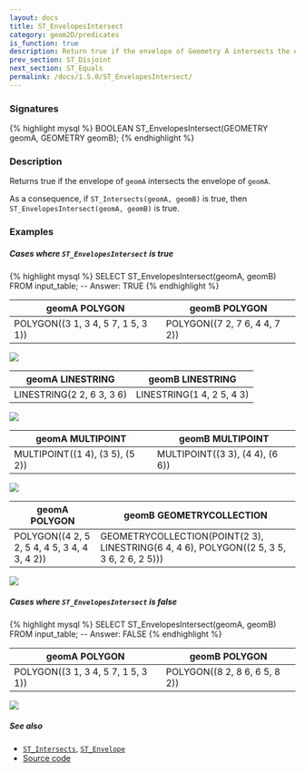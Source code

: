 ```yaml
---
layout: docs
title: ST_EnvelopesIntersect
category: geom2D/predicates
is_function: true
description: Return true if the envelope of Geometry A intersects the envelope of Geometry B
prev_section: ST_Disjoint
next_section: ST_Equals
permalink: /docs/1.5.0/ST_EnvelopesIntersect/
---
```


### Signatures

{% highlight mysql %}
BOOLEAN ST_EnvelopesIntersect(GEOMETRY geomA, GEOMETRY geomB);
{% endhighlight %}

### Description

Returns true if the envelope of `geomA` intersects the envelope of `geomA`.

As a consequence, if `ST_Intersects(geomA, geomB)` is true, then
`ST_EnvelopesIntersect(geomA, geomB)` is true.

<!-- This function does not seem to be SFS. Is it SQL-MM? -->

### Examples

##### Cases where `ST_EnvelopesIntersect` is true

{% highlight mysql %}
SELECT ST_EnvelopesIntersect(geomA, geomB) FROM input_table;
-- Answer:    TRUE
{% endhighlight %}

| geomA POLYGON | geomB POLYGON |
| ----|---- |
| POLYGON((3 1, 3 4, 5 7, 1 5, 3 1))  | POLYGON((7 2, 7 6, 4 4, 7 2))  |

<img class="displayed" src="../ST_EnvelopesIntersect_1.png"/>

| geomA LINESTRING | geomB LINESTRING |
| ----|---- |
| LINESTRING(2 2, 6 3, 3 6)  | LINESTRING(1 4, 2 5, 4 3)  |

<img class="displayed" src="../ST_EnvelopesIntersect_2.png"/>

| geomA MULTIPOINT | geomB MULTIPOINT |
| ----|---- |
| MULTIPOINT((1 4), (3 5), (5 2))  | MULTIPOINT((3 3), (4 4), (6 6))  |

<img class="displayed" src="../ST_EnvelopesIntersect_3.png"/>

| geomA POLYGON | geomB GEOMETRYCOLLECTION |
| ----|---- |
| POLYGON((4 2, 5 2, 5 4, 4 5, 3 4, 4 3, 4 2))  | GEOMETRYCOLLECTION(POINT(2 3), LINESTRING(6 4, 4 6), POLYGON((2 5, 3 5, 3 6, 2 6, 2 5)))  |

<img class="displayed" src="../ST_EnvelopesIntersect_4.png"/>

##### Cases where `ST_EnvelopesIntersect` is false

{% highlight mysql %}
SELECT ST_EnvelopesIntersect(geomA, geomB) FROM input_table;
-- Answer:    FALSE
{% endhighlight %}

| geomA POLYGON | geomB POLYGON |
| ----|---- |
| POLYGON((3 1, 3 4, 5 7, 1 5, 3 1))  | POLYGON((8 2, 8 6, 6 5, 8 2))  |

<img class="displayed" src="../ST_EnvelopesIntersect_5.png"/>

##### See also

* [`ST_Intersects`](../ST_Intersects), [`ST_Envelope`](../ST_Envelope)
* <a href="https://github.com/orbisgis/h2gis/blob/master/h2gis-functions/src/main/java/org/h2gis/functions/spatial/predicates/ST_EnvelopesIntersect.java" target="_blank">Source code</a>
